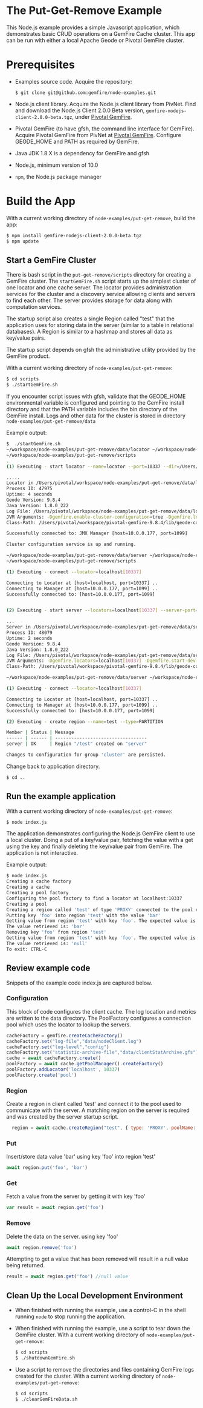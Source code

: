 # The Put-Get-Remove Example

This Node.js example provides a simple Javascript application, which demonstrates
 basic CRUD operations on a GemFire Cache cluster. This app can be run with
 either a local Apache Geode or Pivotal GemFire cluster.

# Prerequisites

- Examples source code.  Acquire the repository:

    ```
    $ git clone git@github.com:gemfire/node-examples.git
    ```

- Node.js client library. Acquire the Node.js client library from PivNet.
Find and download the Node.js Client 2.0.0 Beta version,
`gemfire-nodejs-client-2.0.0-beta.tgz`,
under [Pivotal GemFire](https://network.pivotal.io/products/pivotal-gemfire/).

- Pivotal GemFire (to have gfsh, the command line interface for GemFire).
Acquire Pivotal GemFire from PivNet
at [Pivotal GemFire](https://network.pivotal.io/products/pivotal-gemfire/). Configure GEODE_HOME and PATH as required by GemFire.

- Java JDK 1.8.X  is a dependency for GemFire and gfsh

- Node.js, minimum version of 10.0

- `npm`, the Node.js package manager


# Build the App

With a current working directory of `node-examples/put-get-remove`,
build the app:

```bash
$ npm install gemfire-nodejs-client-2.0.0-beta.tgz
$ npm update
```

## Start a GemFire Cluster

There is bash script in the `put-get-remove/scripts` directory for creating a GemFire cluster. The `startGemFire.sh` script starts up the simplest cluster of one locator and one cache server. The locator provides administration services for the cluster and a discovery service allowing clients and servers to find each other. The server provides storage for data along with computation services.

The startup script also creates a single Region called "test" that the application uses for storing data in the server (similar to a table in relational databases). A Region is similar to a hashmap and stores all data as
key/value pairs.

The startup script depends on gfsh the administrative utility provided by the GemFire product.  

With a current working directory of `node-examples/put-get-remove`:

```bash
$ cd scripts
$ ./startGemFire.sh
```

If you encounter script issues with gfsh, validate that the GEODE_HOME environmental variable is configured and pointing to the GemFire install directory and that the PATH variable includes the bin directory of the GemFire install. Logs and other data for the cluster is stored in directory `node-examples/put-get-remove/data`

Example output:

```bash
$  ./startGemFire.sh
~/workspace/node-examples/put-get-remove/data/locator ~/workspace/node-examples/put-get-remove/scripts
~/workspace/node-examples/put-get-remove/scripts
.
(1) Executing - start locator --name=locator --port=10337 --dir=/Users/pivotal/workspace/node-examples/put-get-remove/data/locator

.....
Locator in /Users/pivotal/workspace/node-examples/put-get-remove/data/locator on 10.0.0.177[10337] as locator is currently online.
Process ID: 47975
Uptime: 4 seconds
Geode Version: 9.8.4
Java Version: 1.8.0_222
Log File: /Users/pivotal/workspace/node-examples/put-get-remove/data/locator/locator.log
JVM Arguments: -Dgemfire.enable-cluster-configuration=true -Dgemfire.load-cluster-configuration-from-dir=false -Dgemfire.launcher.registerSignalHandlers=true -Djava.awt.headless=true -Dsun.rmi.dgc.server.gcInterval=9223372036854775806
Class-Path: /Users/pivotal/workspace/pivotal-gemfire-9.8.4/lib/geode-core-9.8.4.jar:/Users/pivotal/workspace/pivotal-gemfire-9.8.4/lib/geode-dependencies.jar:/Users/pivotal/workspace/pivotal-gemfire-9.8.4/extensions/gemfire-greenplum-3.4.1.jar

Successfully connected to: JMX Manager [host=10.0.0.177, port=1099]

Cluster configuration service is up and running.

~/workspace/node-examples/put-get-remove/data/server ~/workspace/node-examples/put-get-remove/scripts
~/workspace/node-examples/put-get-remove/scripts

(1) Executing - connect --locator=localhost[10337]

Connecting to Locator at [host=localhost, port=10337] ..
Connecting to Manager at [host=10.0.0.177, port=1099] ..
Successfully connected to: [host=10.0.0.177, port=1099]


(2) Executing - start server --locators=localhost[10337] --server-port=40404 --name=server --dir=/Users/pivotal/workspace/node-examples/put-get-remove/data/server

...
Server in /Users/pivotal/workspace/node-examples/put-get-remove/data/server on 10.0.0.177[40404] as server is currently online.
Process ID: 48079
Uptime: 2 seconds
Geode Version: 9.8.4
Java Version: 1.8.0_222
Log File: /Users/pivotal/workspace/node-examples/put-get-remove/data/server/server.log
JVM Arguments: -Dgemfire.locators=localhost[10337] -Dgemfire.start-dev-rest-api=false -Dgemfire.use-cluster-configuration=true -Dgemfire.launcher.registerSignalHandlers=true -Djava.awt.headless=true -Dsun.rmi.dgc.server.gcInterval=9223372036854775806
Class-Path: /Users/pivotal/workspace/pivotal-gemfire-9.8.4/lib/geode-core-9.8.4.jar:/Users/pivotal/workspace/pivotal-gemfire-9.8.4/lib/geode-dependencies.jar:/Users/pivotal/workspace/pivotal-gemfire-9.8.4/extensions/gemfire-greenplum-3.4.1.jar

~/workspace/node-examples/put-get-remove/data/server ~/workspace/node-examples/put-get-remove/scripts

(1) Executing - connect --locator=localhost[10337]

Connecting to Locator at [host=localhost, port=10337] ..
Connecting to Manager at [host=10.0.0.177, port=1099] ..
Successfully connected to: [host=10.0.0.177, port=1099]

(2) Executing - create region --name=test --type=PARTITION

Member | Status | Message
------ | ------ | ----------------------------------
server | OK     | Region "/test" created on "server"

Changes to configuration for group 'cluster' are persisted.
```
Change back to application directory.
```bash
$ cd ..
```

## Run the example application

With a current working directory of `node-examples/put-get-remove`:

```bash
$ node index.js
```

The application demonstrates configuring the Node.js GemFire client to use a local cluster. Doing a put of a key/value pair, fetching the value with a get using the key and finally deleting the key/value pair from GemFire. The application is not interactive.

Example output:

```bash
$ node index.js
Creating a cache factory
Creating a cache
Creating a pool factory
Configuring the pool factory to find a locator at localhost:10337
Creating a pool
Creating a region called 'test' of type 'PROXY' connected to the pool named 'pool'
Putting key 'foo' into region 'test' with the value 'bar'
Getting value from region 'test' with key 'foo'. The expected value is going to be: 'bar'
The value retrieved is: 'bar'
Removing key 'foo' from region 'test'
Getting value from region 'test' with key 'foo'. The expected value is going to be: null
The value retrieved is: 'null'
To exit: CTRL-C
```

## Review example code
Snippets of the example code index.js are captured below.

### Configuration

This block of code configures the client cache. The log location and metrics are written to the data directory. The PoolFactory configures a connection pool which uses the locator to lookup the servers.
```javascript
cacheFactory = gemfire.createCacheFactory()
cacheFactory.set("log-file","data/nodeClient.log")
cacheFactory.set("log-level","config")
cacheFactory.set("statistic-archive-file","data/clientStatArchive.gfs")
cache = await cacheFactory.create()
poolFactory = await cache.getPoolManager().createFactory()
poolFactory.addLocator('localhost', 10337)
poolFactory.create('pool')
```

### Region
Create a region in client called 'test' and connect it to the pool used to communicate with the server. A matching region on the server is required and was created by the server startup script.

```javascript
  region = await cache.createRegion("test", { type: 'PROXY', poolName: 'pool' })
```
### Put
Insert/store data value 'bar' using key 'foo' into region 'test'
```javascript
await region.put('foo', 'bar')
```
### Get
Fetch a value from the server by getting it with key 'foo'
```javascript
var result = await region.get('foo')
```
### Remove
Delete the data on the server. using key 'foo'
```javascript
await region.remove('foo')
```
Attempting to get a value that has been removed will result in a null value being returned.
```javascript
result = await region.get('foo') //null value
```

## Clean Up the Local Development Environment

- When finished with running the example, use a control-C in the shell running `node` to stop running the application.

- When finished with running the example, use a script to
tear down the GemFire cluster.
With a current working directory of `node-examples/put-get-remove`:

    ```bash
    $ cd scripts
    $ ./shutdownGemFire.sh
    ```

- Use a script to remove the directories and files containing
GemFire logs created for the cluster.
With a current working directory of `node-examples/put-get-remove`:

    ```bash
    $ cd scripts
    $ ./clearGemFireData.sh
    ```
